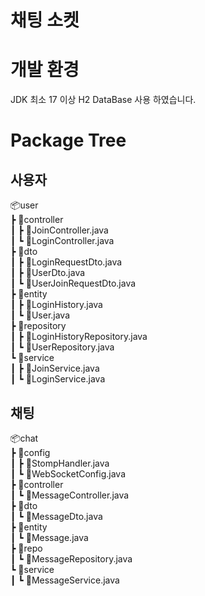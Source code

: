 # 채팅 소켓

# 개발 환경
JDK 최소 17 이상
H2 DataBase 사용 하였습니다.

# Package Tree

## 사용자
📦user <br/>
┣ 📂controller <br/>
┃ ┣ 📜JoinController.java <br/>
┃ ┗ 📜LoginController.java <br/>
┣ 📂dto <br/>
┃ ┣ 📜LoginRequestDto.java <br/>
┃ ┣ 📜UserDto.java <br/>
┃ ┗ 📜UserJoinRequestDto.java <br/>
┣ 📂entity <br/>
┃ ┣ 📜LoginHistory.java <br/>
┃ ┗ 📜User.java <br/>
┣ 📂repository <br/>
┃ ┣ 📜LoginHistoryRepository.java <br/>
┃ ┗ 📜UserRepository.java <br/>
┗ 📂service <br/>
┃ ┣ 📜JoinService.java <br/>
┃ ┗ 📜LoginService.java <br/>

## 채팅
📦chat <br/>
┣ 📂config <br/>
┃ ┣ 📜StompHandler.java <br/>
┃ ┗ 📜WebSocketConfig.java <br/>
┣ 📂controller <br/>
┃ ┗ 📜MessageController.java <br/>
┣ 📂dto <br/>
┃ ┗ 📜MessageDto.java <br/>
┣ 📂entity <br/>
┃ ┗ 📜Message.java <br/>
┣ 📂repo <br/>
┃ ┗ 📜MessageRepository.java <br/>
┗ 📂service <br/>
┃ ┗ 📜MessageService.java <br/>

